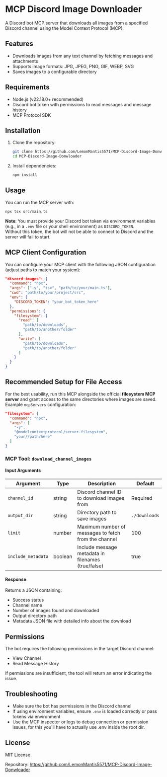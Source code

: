 # MCP Discord Image Downloader

A Discord bot MCP server that downloads all images from a specified Discord channel using the Model Context Protocol (MCP).

## Features

- Downloads images from any text channel by fetching messages and attachments
- Supports image formats: JPG, JPEG, PNG, GIF, WEBP, SVG
- Saves images to a configurable directory


## Requirements

- Node.js (v22.18.0+ recommended)
- Discord bot token with permissions to read messages and message history
- MCP Protocol SDK

## Installation

1. Clone the repository:
   ```bash
   git clone https://github.com/LemonMantis5571/MCP-Discord-Image-Donwloader.git
   cd MCP-Discord-Image-Donwloader
   ```

2. Install dependencies:
   ```bash
   npm install
   ```


## Usage

You can run the MCP server with:
```bash
npx tsx src/main.ts 
```

**Note**: You must provide your Discord bot token via environment variables (e.g., in a `.env` file or your shell environment) as `DISCORD_TOKEN`.  
Without this token, the bot will not be able to connect to Discord and the server will fail to start.

## MCP Client Configuration

You can configure your MCP client with the following JSON configuration (adjust paths to match your system):

```json
"discord-images": {
  "command": "npx",
  "args": ["-y", "tsx", "path/to/your/main.ts"],
  "cwd": "path/to/your/project/src",
  "env": {
    "DISCORD_TOKEN": "your_bot_token_here"
  },
  "permissions": {
    "filesystem": {
      "read": [
        "path/to/downloads",
        "path/to/another/folder"
      ],
      "write": [
        "path/to/downloads",
        "path/to/another/folder"
      ]
    }
  }
}
```

## Recommended Setup for File Access

For the best usability, run this MCP alongside the official **filesystem MCP server** and grant access to the same directories where images are saved.  
Example `mcpServers` configuration:

```json
"filesystem": {
  "command": "npx",
  "args": [
    "-y",
    "@modelcontextprotocol/server-filesystem",
    "your//path/here"
  ]
}
```
### MCP Tool: `download_channel_images`

#### Input Arguments
| Argument | Type | Description | Default |
|----------|------|-------------|---------|
| `channel_id` | string | Discord channel ID to download images from | Required |
| `output_dir` | string | Directory path to save images | `./downloads` |
| `limit` | number | Maximum number of messages to fetch from the channel | 100 |
| `include_metadata` | boolean | Include message metadata in filenames (true/false) | true |

#### Response
Returns a JSON containing:
- Success status
- Channel name
- Number of images found and downloaded
- Output directory path
- Metadata JSON file with detailed info about the download

## Permissions

The bot requires the following permissions in the target Discord channel:
- View Channel
- Read Message History

If permissions are insufficient, the tool will return an error indicating the issue.



## Troubleshooting

- Make sure the bot has permissions in the Discord channel
- If using environment variables, ensure `.env` is loaded correctly or pass tokens via environment
- Use the MCP inspector or logs to debug connection or permission issues, for this you'll have to actually use .env inside the root dir.

## License
MIT License

Repository: https://github.com/LemonMantis5571/MCP-Discord-Image-Donwloader